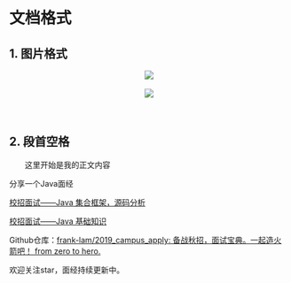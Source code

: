 
# 文档格式

## 1. 图片格式



<div align="center"> <img src="../pics/hash-to-badlink.png" width=""/></div><br/>

<div align="center"> <img src="pics/concurrent_and_parallel.png" width=""/></div><br/>

<div align="center"><img src="" width=""/></div><br/>




## 2. 段首空格
　　这里开始是我的正文内容
　　

分享一个Java面经

[校招面试——Java 集合框架，源码分析](https://github.com/frank-lam/2019_campus_apply/blob/master/notes/JavaArchitecture/02%20Java%20%E9%9B%86%E5%90%88%E6%A1%86%E6%9E%B6.md)

[校招面试——Java 基础知识](https://github.com/frank-lam/2019_campus_apply/blob/master/notes/JavaArchitecture/01%20Java%20%E5%9F%BA%E7%A1%80.md)



Github仓库：[frank-lam/2019_campus_apply: 备战秋招，面试宝典。一起造火箭吧！ from zero to hero.](https://github.com/frank-lam/2019_campus_apply)

欢迎关注star，面经持续更新中。